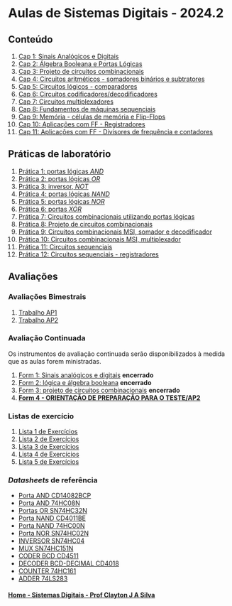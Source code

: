 # Aulas de Sistemas Digitais - 2024.2

## Conteúdo

1. [Cap 1: Sinais Analógicos e Digitais](sisdig_aulas/sistemas_digitais_cap1.md)
2. [Cap 2: Álgebra Booleana e Portas Lógicas](sisdig_aulas/sistemas_digitais_cap2.md)  
3. [Cap 3: Projeto de circuitos combinacionais](sisdig_aulas/sistemas_digitais_cap3.md)
4. [Cap 4: Circuitos aritméticos - somadores binários e subtratores](sisdig_aulas/sistemas_digitais_cap4.md)
5. [Cap 5: Circuitos lógicos - comparadores](sisdig_aulas/sistemas_digitais_cap5.md)
6. [Cap 6: Circuitos codificadores/decodificadores](sisdig_aulas/sistemas_digitais_cap6.md)
7. [Cap 7: Circuitos multiplexadores](sisdig_aulas/sistemas_digitais_cap7.md)
8. [Cap 8: Fundamentos de máquinas sequenciais](sisdig_aulas/sistemas_digitais_cap8.md)
9. [Cap 9: Memória - células de memória e Flip-Flops](sisdig_aulas/sistemas_digitais_cap9.md)
10. [Cap 10: Aplicações com FF - Registradores](sisdig_aulas/sistemas_digitais_cap10.md)
11. [Cap 11: Aplicações com FF - Divisores de frequência e contadores](sisdig_aulas/sistemas_digitais_cap11.md)

## Práticas de laboratório

1. [Prática 1: portas lógicas *AND*](sisdig_aulas/sistemas_digitais_pratica1.md)
2. [Prática 2: portas lógicas *OR*](sisdig_aulas/sistemas_digitais_pratica2.md)
3. [Prática 3: inversor, *NOT*](sisdig_aulas/sistemas_digitais_pratica3.md)
4. [Prática 4: portas lógicas *NAND*](sisdig_aulas/sistemas_digitais_pratica4.md)
5. [Prática 5: portas lógicas *NOR*](sisdig_aulas/sistemas_digitais_pratica5.md)
6. [Prática 6: portas *XOR*](sisdig_aulas/sistemas_digitais_pratica6.md)
7. [Prática 7: Circuitos combinacionais utilizando portas lógicas](sisdig_aulas/sistemas_digitais_pratica7.md)
8. [Prática 8: Projeto de circuitos combinacionais](sisdig_aulas/sistemas_digitais_pratica8.md)
9. [Prática 9: Circuitos combinacionais MSI, somador e decodificador](sisdig_aulas/sistemas_digitais_pratica9.md)
10. [Prática 10: Circuitos combinacionais MSI, multiplexador](sisdig_aulas/sistemas_digitais_pratica10.md)
11. [Prática 11: Circuitos sequenciais](sisdig_aulas/sistemas_digitais_pratica11.md)
12. [Prática 12: Circuitos sequenciais - registradores](sisdig_aulas/sistemas_digitais_pratica12.md)

## Avaliações

### Avaliações Bimestrais

1. [Trabalho AP1](sisdig_aulas/sistemas_digitais_trabalhoap1.md)
2. [Trabalho AP2](sisdig_aulas/sistemas_digitais_trabalhoap2.md)    

### Avaliação Continuada

Os instrumentos de avaliação continuada serão disponibilizados à medida que as aulas forem ministradas.

1. [Form 1: Sinais analógicos e digitais](sisdig_aulas/sistemas_digitais_form1.md)   **encerrado**
2. [Form 2: lógica e álgebra booleana](sisdig_aulas/sistemas_digitais_form2.md)    **encerrado**
3. [Form 3: projeto de circuitos combinacionais](sisdig_aulas/sistemas_digitais_form3.md)    **encerrado**
4. **[Form 4 - ORIENTAÇÃO DE PREPARAÇÃO PARA O TESTE/AP2](https://forms.gle/nNgBuLzVSjPHaQY69)**

### Listas de exercício

1. [Lista 1 de Exercícios](sisdig_aulas/sisdig_exercicios1_aulas.md)
2. [Lista 2 de Exercícios](sisdig_aulas/sisdig_exercicios2_aulas.md)
3. [Lista 3 de Exercícios](sisdig_aulas/sisdig_exercicios3_aulas.md)
4. [Lista 4 de Exercícios](sisdig_aulas/sisdig_exercicios4_aulas.md)
5. [Lista 5 de Exercícios](sisdig_aulas/sisdig_exercicios5_aulas.md)

### *Datasheets* de referência  

+ [Porta AND CD14082BCP](sisdig_aulas/sistemas_digitais_datasheet_CD14082BCP_Motorola.pdf)  
+ [Porta AND 74HC08N](sisdig_aulas/sistemas_digitais_datasheet_74HC08N_Philips.pdf)
+ [Portas OR SN74HC32N](sisdig_aulas/sistemas_digitais_datasheet_SN74HC32N_Texas.pdf)  
+ [Porta NAND CD4011BE](sisdig_aulas/sistemas_digitais_datasheet_CD4011BE_Texas.pdf)  
+ [Porta NAND 74HC00N](sisdig_aulas/sistemas_digitais_datasheet_74HC00N_Philips.pdf)
+ [Porta NOR SN74HC02N](sisdig_aulas/sistemas_digitais_datasheet_SN74HC02N_Texas.pdf)
+ [INVERSOR SN74HC04](sisdig_aulas/sistemas_digitais_datasheet_SN74HC04_Philips.pdf)  
+ [MUX SN74HC151N](sisdig_aulas/sistemas_digitais_datasheet_SN74HC151N_Texas.pdf)  
+ [CODER BCD CD4511](sisdig_aulas/sistemas_digitais_datasheet_CD4511_Texas.pdf)  
+ [DECODER BCD-DECIMAL CD4018](sisdig_aulas/sistemas_digitais_datasheet_CD4028_Texas.pdf)  
+ [COUNTER 74HC161](sisdig_aulas/sistemas_digitais_datasheet_74HC161_Philips.pdf)  
+ [ADDER 74LS283](sisdig_aulas/sistemas_digitais_datasheet_74LS283_National.pdf)

#### [Home - Sistemas Digitais - Prof Clayton J A Silva](/sisdig.md)
